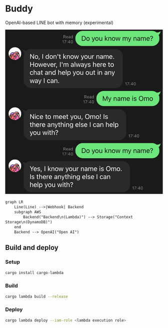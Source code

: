 # Buddy

OpenAI-based LINE bot with memory (experimental)

![](./assets/demo.jpg)

``` mermaid
graph LR
    Line(Line) -->|Webhook| Backend
    subgraph AWS
        Backend("Backend\n(Lambda)") --> Storage("Context Storage\n(DynamoDB)")
    end
    Backend --> OpenAI("Open AI")
```

## Build and deploy

### Setup

``` sh
cargo install cargo-lambda
```

### Build

``` sh
cargo lambda build --release
```

### Deploy

``` sh
cargo lambda deploy --iam-role <lambda execution role>
```
